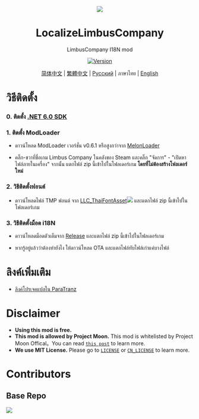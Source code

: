 <div align="center">
<a href="https://github.com/LocalizeLimbusCompany/LocalizeLimbusCompany">
   <img src="https://avatars.githubusercontent.com/u/129521269" />
</a>

# LocalizeLimbusCompany
LimbusCompany I18N mod

[![Version](https://img.shields.io/github/release/1ookilo/LocalizeLimbusCompanyTH.svg?label=Version)](../../../releases/latest)

[简体中文](https://github.com/LocalizeLimbusCompany/LocalizeLimbusCompany) | [繁體中文](https://github.com/SmallYuanSY/LocalizeLimbusCompany) | [Русский](https://github.com/Crescent-Corporation/LimbusCompanyBusRUS) | ภาษาไทย | [English](./.github/EN_README.md)
</div>

# วิธีติดตั้ง
### 0. ติดตั้ง [.NET 6.0 SDK](https://dotnet.microsoft.com/zh-cn/download/dotnet/thank-you/sdk-6.0.406-windows-x64-installer)
### 1. ติดตั้ง ModLoader
   - ดาวน์โหลด ModLoader เวอร์ชั่น v0.6.1 หรือสูงกว่าจาก [MelonLoader](https://github.com/LavaGang/MelonLoader)
   
   - คลิ๊ก-ขวาที่ชื่อเกม Limbus Company ในคลังของ Steam และคลิ๊ก "จัดการ" - "เปิดหาไฟล์ภายในเครื่อง"  จากนั้น แตกไฟล์ zip นี้เข้าไปในโฟลเดอร์เกม **โดยที่ไม่ต้องสร้างโฟลเดอร์ใหม่**
### 2. วิธีติดตั้งฟอนต์
   - ดาวน์โหลดไฟล์ TMP ฟอนต์ จาก [LLC_ThaiFontAsset![](https://img.shields.io/github/release/1ookilo/LLC_ThaiFontAsset.svg?label=Update%20Time)](https://github.com/1ookilo/LLC_ThaiFontAsset) และแตกไฟล์ zip นี้เข้าไปในโฟลเดอร์เกม
### 3. วิธีติดตั้งม็อด i18N
   - ดาวน์โหลดม็อดตัวเต็มจาก [Release](https://github.com/1ookilo/LocalizeLimbusCompanyTH/releases) และแตกไฟล์ zip นี้เข้าไปในโฟลเดอร์เกม

   - หากรู้อยู่แล้วว่าต้องทำยังไง ให้ดาวน์โหลด OTA และแตกไฟล์ทับไฟล์เก่าแค่บางไฟล์     
   
# ลิงค์เพิ่มเติม
- [ลิงค์โปรเจคแปลใน ParaTranz](https://paratranz.cn/projects/7797)
  
# Disclaimer
- **Using this mod is free.** 
- **This mod is allowed by Project Moon.** This mod is whitelisted by Project Moon Offical。You can read [`this post`](https://github.com/orgs/LocalizeLimbusCompany/discussions/70) to learn more.
- **We use MIT License.** Please go to [`LICENSE`](../LICENSE) or [`CN_LICENSE`](./CN_LICENSE) to learn more.
# Contributors
## Base Repo
<a href="https://github.com/LocalizeLimbusCompany/LocalizeLimbusCompany/graphs/contributors">
  <img src="https://contrib.rocks/image?repo=LocalizeLimbusCompany/LocalizeLimbusCompany" />
</a>

